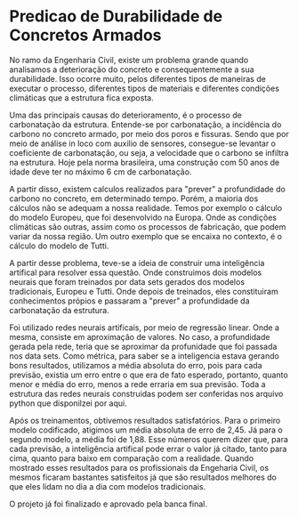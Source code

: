 # Predicao de Durabilidade de Concretos Armados 

No ramo da Engenharia Civil, existe um problema grande quando analisamos a deterioração do concreto e consequentemente a sua durabilidade. Isso ocorre muito, pelos diferentes tipos de maneiras de executar o processo, diferentes tipos de materiais e diferentes condições climáticas que a estrutura fica exposta. 

Uma das principais causas do deterioramento, é o processo de carbonatação da estrutura. Entende-se por carbonatação, a incidência do carbono no concreto armado, por meio dos poros e fissuras. Sendo que por meio de análise in loco com auxilio de sensores, consegue-se levantar o coeficiente de carbonatação, ou seja, a velocidade que o carbono se infiltra na estrutura. Hoje pela norma brasileira, uma construção com 50 anos de idade deve ter no máximo 6 cm de carbonatação. 

A partir disso, existem calculos realizados para "prever" a profundidade do carbono no concreto, em determinado tempo. Porém, a maioria dos cálculos não se adequam a nossa realidade. Temos por exemplo o cálculo do modelo Europeu, que foi desenvolvido na Europa. Onde as condições climáticas são outras, assim como os processos de fabricação, que podem variar da nossa região. Um outro exemplo que se encaixa no contexto, é o cálculo do modelo de Tutti. 

A partir desse problema, teve-se a ideia de construir uma inteligência artifical para resolver essa questão. Onde construimos dois modelos neurais que foram treinados por data sets gerados dos modelos tradicionais, Europeu e Tutti. Onde depois de treinados, eles constituiram conhecimentos própios e passaram a "prever" a profundidade da carbonatação da estrutura. 

Foi utilizado redes neurais artificais, por meio de regressão linear. Onde a mesma, consiste em aproximação de valores. No caso, a profundidade gerada pela rede, teria que se aproximar da profunidade que foi passada nos data sets. Como métrica, para saber se a inteligencia estava gerando bons resultados, utilizamos a média absoluta do erro, pois para cada previsão, existia um erro entre o que era de fato esperado, portanto, quanto menor e média do erro, menos a rede erraria em sua previsão. Toda a estrutura das redes neurais construidas podem ser conferidas nos arquivo python que disponilzei por aqui. 

Após os treinamentos, obtivemos resultados satisfatórios. Para o primeiro modelo codificado, atigimos um média absoluta de erro de 2,45. Já para o segundo modelo, a média foi de 1,88. Esse números querem dizer que, para cada previsão, a inteligência artifical pode errar o valor já citado, tanto para cima, quanto para baixo em comparação com a realidade. Quando mostrado esses resultados para os profissionais da Engeharia Civil, os mesmos ficaram bastantes satisfeitos já que são resultados melhores do que eles lidam no dia a dia com modelos tradicionais.

O projeto já foi finalizado e aprovado pela banca final.
